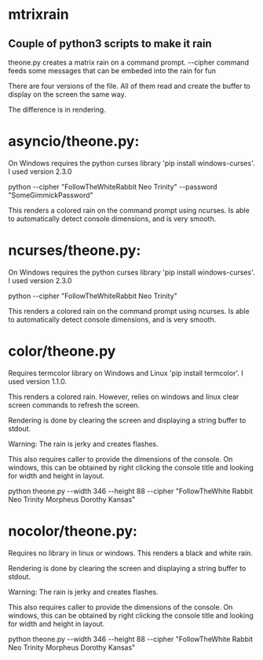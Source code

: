 # mtrixrain
## Couple of python3 scripts to make it rain

theone.py creates a matrix rain on a command prompt. --cipher command feeds some messages that can be embeded into the rain for fun

There are four versions of the file. All of them read and create the buffer to display on the screen the same way. 

The difference is in rendering. 

# asyncio/theone.py:

On Windows requires the python curses library 'pip install windows-curses'. I used version 2.3.0

python --cipher "FollowTheWhiteRabbit Neo Trinity"  --password "SomeGimmickPassword"

This renders a colored rain on the command prompt using ncurses. Is able to automatically detect console dimensions, and is very smooth. 

# ncurses/theone.py:

On Windows requires the python curses library 'pip install windows-curses'. I used version 2.3.0

python --cipher "FollowTheWhiteRabbit Neo Trinity" 

This renders a colored rain on the command prompt using ncurses. Is able to automatically detect console dimensions, and is very smooth. 


# color/theone.py 

Requires termcolor library on Windows and Linux 'pip install termcolor'. I used version 1.1.0. 

This renders a colored rain. However, relies on windows and linux clear screen commands to refresh the screen. 

Rendering is done by clearing the screen and displaying a string buffer to stdout. 

Warning: The rain is jerky and creates flashes. 

This also requires caller to provide the dimensions of the console. On windows, this can be obtained by right clicking the console title and looking for width and height in layout. 

python theone.py --width 346 --height 88 --cipher "FollowTheWhite
Rabbit Neo Trinity Morpheus Dorothy Kansas"


# nocolor/theone.py:

Requires no library in linux or windows. This renders a black and white rain. 

Rendering is done by clearing the screen and displaying a string buffer to stdout. 

Warning: The rain is jerky and creates flashes. 

This also requires caller to provide the dimensions of the console. On windows, this can be obtained by right clicking the console title and looking for width and height in layout. 

python theone.py --width 346 --height 88 --cipher "FollowTheWhite
Rabbit Neo Trinity Morpheus Dorothy Kansas"





